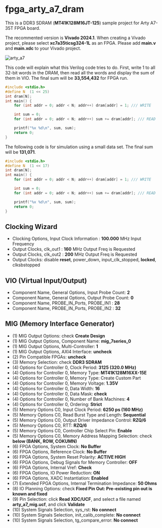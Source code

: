# fpga_arty_a7_dram

This is a DDR3 SDRAM (**MT41K128M16JT-125**) sample project for Arty A7-35T FPGA board.

The recommented version is **Vivado 2024.1**. 
When creating a Vivado project, please select **xc7a35ticsg324-1L** as an FPGA. 
Please add **main.v** and **main.xdc** to your Vivado project. 


![arty_a7](https://github.com/user-attachments/assets/4ed408a0-54ab-46a5-bcc2-693168814cb5)

This code will explain what this Verilog code tries to do.
First, write 1 to all 32-bit words in the DRAM, then read all the words and display the sum of them in VIO.
The final sum will be **33,554,432** for FPGA run.

```c
#include <stdio.h>
#define N  (1 << 25)
int dram[N];
int main() {
    for (int addr = 0; addr < N; addr++) dram[addr] = 1; /// WRITE

    int sum = 0;
    for (int addr = 0; addr < N; addr++) sum += dram[addr]; /// READ

    printf("%x %d\n", sum, sum);
    return 0;
}
```

The following code is for simulation using a small data set. The final sum will be **131,071**.

```c
#include <stdio.h>
#define N  (1 << 17)
int dram[N];
int main() {
    for (int addr = 0; addr < N; addr++) dram[addr] = 1; /// WRITE

    int sum = 0;
    for (int addr = 0; addr < N; addr++) sum += dram[addr]; /// READ

    printf("%x %d\n", sum, sum);
    return 0;
}
```


## Clocking Wizard

- Clocking Options, Input Clock Information : **100.000** MHz Input Frequency
- Output Clocks, clk_out1 : **160** MHz Output Freq is Requested
- Output Clocks, clk_out2 : **200** MHz Output Freq is Requested
- Output Clocks: disable **reset**, power_down, input_clk_stopped, **locked**, clksbstopped

## VIO (Virtual Input/Output)

- Component Name, General Options, Input Probe Count: **2**
- Component Name, General Options, Output Probe Count: **0**
- Component Name, PROBE_IN_Ports, PROBE_IN1 : **28**
- Component Name, PROBE_IN_Ports, PROBE_IN2 : **32**


## MIG (Memory Interface Generator)

- (1) MIG Output Options: check **Create Design**
- (1) MIG Output Options, Component Name: **mig_7series_0**
- (1) MIG Output Options, Multi-Controller: **1**
- (1) MIG Output Options, AXI4 Interface: **uncheck**
- (2) Pin Compatible FPGAs: **uncheck** 
- (3) Memory Selection: check **DDR3 SDRAM**
- (4) Options for Controller 0, Clock Period: **3125 (320.0 MHz)**
- (4) Options for Controller 0, Memory Type: **MT41K128M16XX-15E**
- (4) Options for Controller 0, Memory Type: Create Custom Part
- (4) Options for Controller 0, Memory Voltage: **1.35V**
- (4) Options for Controller 0, Data Width: **16**
- (4) Options for Controller 0, Data Mask: **check**
- (4) Options for Controller 0, Number of Bank Machines: **4**
- (4) Options for Controller 0, Ordering: **Strict**
- (5) Memory Options C0, Input Clock Period: **6250 ps (160 MHz)**
- (5) Memory Options C0, Read Burst Type and Length: **Sequential**
- (5) Memory Options C0, Output Driver Impedance Control: **RZQ/6**
- (5) Memory Options C0, RTT: **RZQ/6**
- (5) Memory Options C0, Controller Chip Select Pin: **Enable**
- (5) Memory Options C0, Memory Address Mapping Selection: check **below (BANK, ROW, COKUMN)**
- (6) FPGA Options, System Clock: **No Buffer**
- (6) FPGA Options, Reference Clock: **No Buffer**
- (6) FPGA Options, System Reset Polarity: **ACTIVE HIGH**
- (6) FPGA Options, Debug Signals for Memory Controller: **OFF**
- (6) FPGA Options, Internal Vref: **Check**
- (6) FPGA Options, IO Power Reduction: **ON**
- (6) FPGA Options, XADC Instantiation: **Enabled**
- (7) Extended FPGA Options, Internal Termination Impedance: **50 Ohms**
- (8) IO Planning Options: check **Fixed Pin Out: Pre-existing pin out is known and fixed**
- (9) Pin Selection: click **Read XDC/UCF**, and select a file named **arty_a7_mig.ucf**, and click **Validate**
- (10) System Signals Selection, sys_rst: **No connect**
- (10) System Signals Selection, init_calib_complete: **No connect**
- (10) System Signals Selection, tg_compare_error: **No connect**

